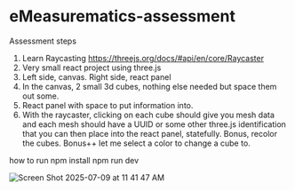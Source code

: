# eMeasurematics-assessment

Assessment steps 
1) Learn Raycasting https://threejs.org/docs/#api/en/core/Raycaster
2) Very small react project using three.js
3) Left side, canvas. Right side, react panel
4) In the canvas, 2 small 3d cubes, nothing else needed but space them out some.
5) React panel with space to put information into.
6) With the raycaster, clicking on each cube should give you mesh data and each mesh should have a UUID or some other three.js identification that you can then place into the react panel, statefully.
Bonus, recolor the cubes.
Bonus++ let me select a color to change a cube to.

how to run 
npm install
npm run dev 

![Screen Shot 2025-07-09 at 11 41 47 AM](https://github.com/user-attachments/assets/85e290bb-eab9-4bd3-bced-05b8b42bcb40)
